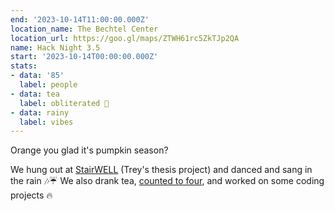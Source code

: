 ```yaml
---
end: '2023-10-14T11:00:00.000Z'
location_name: The Bechtel Center
location_url: https://goo.gl/maps/ZTWH61rc5ZkTJp2QA
name: Hack Night 3.5
start: '2023-10-14T00:00:00.000Z'
stats:
- data: '85'
  label: people
- data: tea
  label: obliterated 🍵
- data: rainy
  label: vibes
---
```


Orange you glad it's pumpkin season?

We hung out at [StairWELL](https://convocations.purdue.edu/stairwell/) (Trey's thesis project) and danced and sang in the rain 🎶☔ We also drank tea, [counted to four](https://www.youtube.com/watch?v=u8ccGjar4Es), and worked on some coding projects 🔥
